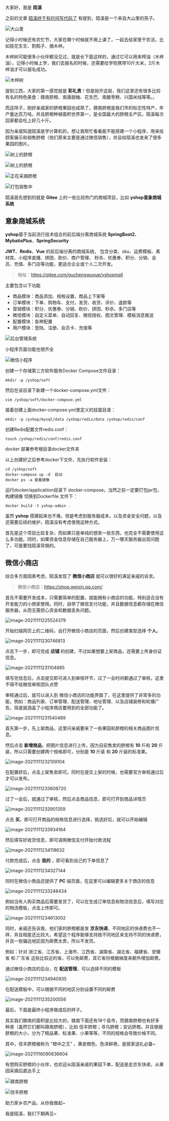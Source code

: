 大家好，我是 **陌溪** 

之前的文章 [陌溪终于有时间写代码了](https://mp.weixin.qq.com/s/bcTY1b9CzY-TDnCDNf8PzA) 有提到，陌溪是一个来自大山里的孩子。

![大山里](images/image-20211116083939413.png)

记得小时候还有农忙节，大家在哪个时候就不用上课了，一起去给家里干农活，比如拔花生生、割稻子、摘木梓。

木梓树可能很多小伙伴都没见过，就是长下面这样的，通过它可以用来榨油（木梓油），记得小时候上学，我们去报名的时候，还需要给学校携带10斤大米，2斤木梓油才可以报名成功。

![木梓树](images/image-20211116084735950.png)

提到江西，大家的第一感觉就是 **彩礼贵**！但是抛开这层，我们这里还有很多比较有名的特色美食：赣南脐橙、南康甜柚、花生巴、南酸枣糕、兴国米线等等。。

而这阵子，刚好亲戚家的脐橙果园也成熟了。赣南脐橙是我们市的标志性特产，年产量达百万吨，并且脐橙种植面积世界第一，是全国最大的脐橙主产区。陌溪每次回家都会吃上好几十斤。

因为亲戚知道陌溪是学计算机的，想让我帮忙看看能不能搭建一个小程序，用来给顾客展示和销售脐橙（他们原来主要是通过微信销售），并且给陌溪也发来了很多果园的图片。

![树上的脐橙](images/image-20211116085506788.png)

![树上的脐橙](images/image-20211116085628491.png)

![正在采摘脐橙](images/image-20211116085642275.png)

![打包销售中](images/image-20211116085605537.png)

陌溪首先想到的就是 **Gitee** 上的一些比较热门的商城项目，比如   **yshop意象商城系统**

## 意象商城系统

**yshop**基于当前流行技术组合的前后端分离商城系统 **SpringBoot2**、**MybatisPlus**、**SpringSecurity**

**JWT**、**Redis**、**Vue** 的前后端分离的商城系统， 包含分类、sku、运费模板、素材库、小程序直播、拼团、砍价、商户管理、 秒杀、优惠券、积分、分销、会员、充值、多门店等功能，更适合企业或个人二次开发。

> 地址：https://gitee.com/guchengwuyue/yshopmall

主要包含以下功能

- 商品模块：商品添加、规格设置，商品上下架等
- 订单模块：下单、购物车、支付，发货、收货、评价、退款等
- 营销模块：积分、优惠券、分销、砍价、拼团、秒杀、多门店等
- 微信模块：自定义菜单、自动回复、微信授权、图文管理、模板消息推送
- 配置模块：各种配置
- 用户模块：登陆、注册、会员卡、充值等

![后台管理系统](images/image-20211111223850514.png)

小程序页面功能也很齐全

![微信小程序](images/image-20211111224333348.png)



创建一个存储第三方软件服务Docker Compose文件目录：

```
mkdir -p /yshop/soft
```

然后在该目录下新建一个docker-compose.yml文件：

```
vim /yshop/soft/docker-compose.yml
```

接着创建上面docker-compose.yml里定义的挂载目录：

```
mkdir -p /yshop/mysql/data /yshop/redis/data /yshop/redis/conf
```

创建Redis配置文件redis.conf：

```
touch /yshop/redis/conf/redis.conf
```

docker 部署参考根目录docker文件夹

以上创建好之后参考docker下文件，先执行软件安装：

```
cd /yshop/soft
docker-compose up -d  启动
docker ps -a 查看镜像
```

运行docker/applicatiion目录下 docker-compose。当然之前一定要打包jar包，构建镜像 切换到Dockerfile 文件下：

```
docker build -t yshop-admin .  
```

虽然 **yshop** 搭建起来也不难，但是考虑到服务器成本，以及资金安全问题，以及还需要后续的维护，陌溪没有考虑使用这种方式。

首先是这个项目比较复杂，而如果只是单纯的想卖一些东西，也完全不需要使用这么多功能。同时，如果资金信息存储在自己服务器上，万一哪天服务器出现问题了，可是要找陌溪背锅的。

## 微信小商店

综合多方面因素考虑，陌溪发现了 **微信小商店** 就可以很好的满足亲戚的诉求。

> 微信小商店：https://shop.weixin.qq.com/

首先不需要开发成本，只需要简单的配置，就能拥有小商店的功能，特别适合没有开发能力的小商家使用。同时，自带了微信支付功能，并且数据信息都存储在微信服务器，从而无需担心资金和数据丢失问题。

![image-20211111225524379](images/image-20211111225524379.png)

开始扫描网页上的二维码，会打开微信小商店的页面，然后创建类型选择 **个人**。

![image-20211111230746813](images/image-20211111230746813.png)

点击下一步，即可完成 **店铺** 的创建，不过如果想要上架商品，还需要上传身份证信息。

![image-20211111231104885](images/image-20211111231104885.png)

填写完信息后，点击提交即可进入到审核环节，过了一会时间都通过了审核，这里不得不给微信审核团队点赞

审核通过后，就可以进入到 微信小商店的功能界面了，在这里提供了非常多的功能，例如：商品列表、订单管理、配送管理、地址管理、以及店铺装修和轮播广告，简直就涵盖了小程序商店要用到的全部功能了。

![image-20211111231540489](images/image-20211111231540489.png)

首先第一步，先上架商品，这里问亲戚要来了一些果园和脐橙的相关商品图片信息。

然后点击 **新增商品**，把图片信息进行上传，因为目前售卖的脐橙有 **10** 斤和 **20** 斤装，所以只需要创建两个规格即可，分别是 **10** 斤装 和 **20** 斤装的标准果。

![image-20211111232109104](images/image-20211111232109104.png)

在配置好后，点击上架售卖即可。同时在提交上架的时候，也需要官方审核通过后才可以发布。

![image-20211111233608720](images/image-20211111233608720.png)

过了一会后，就通过了审核，然后点击商品信息，即可打开到商品详情页

![image-20211111233901359](images/image-20211111233901359.png)

点击 **买**，即可打开商品的规格信息进行选择，挑选好后，就可以开始编辑

![image-20211111233934184](images/image-20211111233934184.png)

然后填写好收货信息，即可调用微信支付开始付款流程

![image-20211111234118632](images/image-20211111234118632.png)

付款完成后，点击 **我的** ，即可看到自己的下单信息了

![image-20211111234327144](images/image-20211111234327144.png)

同时在微信小商品还提供了 **PC** 端页面，在这里可以编辑更多关于商店的信息

![image-20211111233248434](images/image-20211111233248434.png)

例如当有人购买商品后需要发货了，可以在生成订单信息和物流信息后，填写对应的物流模板，点击上传即可。

![image-20211111234613002](images/image-20211111234613002.png)

同时，亲戚还告诉我，他们家的脐橙都是发 **京东快递**，不同地区的快递费也不一样，并且相差还比较大，希望这个程序能够支持按不同地区来支持不同的快递费，并且一些偏远地区因为邮费太贵，所以不发货。

例如：针对 浙江省、江苏省、上海市、江西省、湖南省、湖北省、福建省、安徽省 和 广东省 这些比较近的省，可以免邮费，其它省份根据梯度来额外增加邮费。

通过微信小商店的后台，在 **配送管理**，可以选择不同的模板

![image-20211111234940935](images/image-20211111234940935.png)

在配送模板中，可以根据不同的地区分别设置不同的邮费

![image-20211111235200556](images/image-20211111235200556.png)

最后，下面是最终小程序做成后的样子。

其实我们赣南的面积是比较大的，赣南下面还有18个县市，而赣南脐橙也有好多种类（虽然它们都叫赣南脐橙），比如 信丰脐橙；寻乌脐橙；安远脐橙。并且根据脐橙的大小，分为了精品果、标准果、小果等等，不同的规格会导致价格不同。

其中，信丰脐橙被称为 "橙中之王" ，果皮橙色、色泽鲜艳，是居家送礼必备~

![image-20211116090636604](images/image-20211116090636604.png)

有想购买脐橙的小伙伴，也欢迎从陌溪亲戚的果园下单，配送是走京东快递，从果园采摘后直达手上

![赣南脐橙](images/image-20211116085706787.png)

![信丰脐橙](images/image-20211116085715313.png)

助力家乡农产品，从你我做起~

我是陌溪，我们下期再见~

